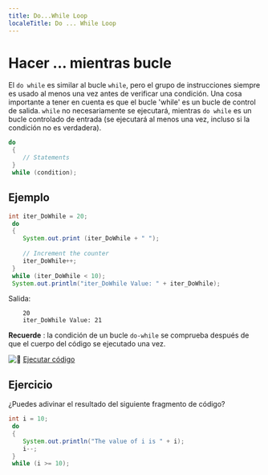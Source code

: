 ```yaml
---
title: Do...While Loop
localeTitle: Do ... While Loop
---
```

# Hacer ... mientras bucle

El `do while` es similar al bucle `while`, pero el grupo de instrucciones siempre es usado al menos una vez antes de verificar una condición. Una cosa importante a tener en cuenta es que el bucle 'while' es un bucle de control de salida. `while` no necesariamente se ejecutará, mientras `do while` es un bucle controlado de entrada (se ejecutará al menos una vez, incluso si la condición no es verdadera).

```java
do 
 { 
    // Statements 
 } 
 while (condition); 
```

## Ejemplo

```java
int iter_DoWhile = 20; 
 do 
 { 
    System.out.print (iter_DoWhile + " "); 
 
    // Increment the counter 
    iter_DoWhile++; 
 } 
 while (iter_DoWhile < 10); 
 System.out.println("iter_DoWhile Value: " + iter_DoWhile); 
```

Salida:
```
    20 
    iter_DoWhile Value: 21 
```

**Recuerde** : la condición de un bucle `do-while` se comprueba después de que el cuerpo del código se ejecutado una vez.

![:rocket:](//forum.freecodecamp.com/images/emoji/emoji_one/rocket.png?v=2 ":cohete:") [Ejecutar código](https://repl.it/CJYl/0)

## Ejercicio

¿Puedes adivinar el resultado del siguiente fragmento de código?

```java
int i = 10; 
 do 
 { 
    System.out.println("The value of i is " + i); 
    i--; 
 } 
 while (i >= 10); 

```
